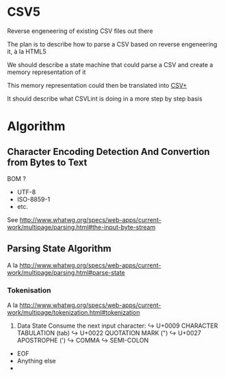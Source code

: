 CSV5
====

Reverse engeneering of existing CSV files out there


The plan is to describe how to parse a CSV based on reverse engeneering it, à la HTML5

We should describe a state machine that could parse a CSV and create a memory representation of it

This memory representation could then be translated into [CSV+](http://w3c.github.io/csvw/syntax/)

It should describe what CSVLint is doing in a more step by step basis

# Algorithm

## Character Encoding Detection And Convertion from Bytes to Text

BOM ?

* UTF-8
* ISO-8859-1
* etc.

See http://www.whatwg.org/specs/web-apps/current-work/multipage/parsing.html#the-input-byte-stream

## Parsing State Algorithm

A la http://www.whatwg.org/specs/web-apps/current-work/multipage/parsing.html#parse-state

### Tokenisation 
A la http://www.whatwg.org/specs/web-apps/current-work/multipage/tokenization.html#tokenization

1. Data State
Consume the next input character:
 ↪ U+0009 CHARACTER TABULATION (tab)
 ↪ U+0022 QUOTATION MARK (")
 ↪ U+0027 APOSTROPHE (')
 ↪ COMMA
 ↪ SEMI-COLON
 - EOF
 - Anything else
 - 
